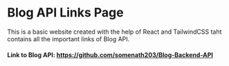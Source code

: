 # Blog API Links Page

This is a basic website created with the help of React and TailwindCSS taht contains all the important links of Blog API.

#### Link to Blog API: https://github.com/somenath203/Blog-Backend-API
